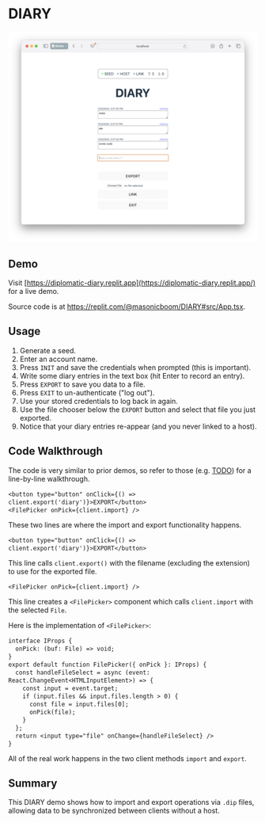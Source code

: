 # DIARY

![Screenshot of main UI](./diary-main.png)

## Demo

Visit [https://diplomatic-diary.replit.app](https://diplomatic-diary.replit.app/) for a live demo.

Source code is at https://replit.com/@masonicboom/DIARY#src/App.tsx.

## Usage

1. Generate a seed.
2. Enter an account name.
3. Press `INIT` and save the credentials when prompted (this is important).
4. Write some diary entries in the text box (hit Enter to record an entry).
5. Press `EXPORT` to save you data to a file.
6. Press `EXIT` to un-authenticate ("log out").
7. Use your stored credentials to log back in again.
8. Use the file chooser below the `EXPORT` button and select that file you just exported.
9. Notice that your diary entries re-appear (and you never linked to a host).

## Code Walkthrough

The code is very similar to prior demos, so refer to those (e.g. [TODO](./todo)) for a line-by-line walkthrough.

```tsx
<button type="button" onClick={() => client.export('diary')}>EXPORT</button>
<FilePicker onPick={client.import} />
```

These two lines are where the import and export functionality happens.

```tsx
<button type="button" onClick={() => client.export('diary')}>EXPORT</button>
```

This line calls `client.export()` with the filename (excluding the extension) to use for the exported file.

```tsx
<FilePicker onPick={client.import} />
```

This line creates a `<FilePicker>` component which calls `client.import` with the selected `File`.

Here is the implementation of `<FilePicker>`:

```tsx
interface IProps {
  onPick: (buf: File) => void;
}
export default function FilePicker({ onPick }: IProps) {
  const handleFileSelect = async (event: React.ChangeEvent<HTMLInputElement>) => {
    const input = event.target;
    if (input.files && input.files.length > 0) {
      const file = input.files[0];
      onPick(file);
    }
  };
  return <input type="file" onChange={handleFileSelect} />
}
```

All of the real work happens in the two client methods `import` and `export`.

## Summary

This DIARY demo shows how to import and export operations via `.dip` files, allowing data to be synchronized between clients without a host.
